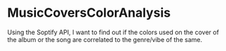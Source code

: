 # MusicCoversColorAnalysis
Using the Soptify API, I want to find out if the colors used on the cover of the album or the song are correlated to the genre/vibe of the same. 
